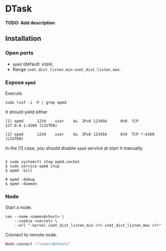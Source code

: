 # DTask

**TODO: Add description**

## Installation

### Open ports
 * `epmd` (default: `4369`),
 * Range `inet_dist_listen_min`-`inet_dist_listen_max`.

### Expose `epmd`
Execute
```shell
sudo lsof -i -P | grep epmd
```

It should yield either
```
[1] epmd      1234    user    4u  IPv6 123456      0t0  TCP 127.0.0.1:4369 (LISTEN)

[2] epmd      1234    user    4u  IPv6 123456      0t0  TCP *:4369 (LISTEN)
```

In the [1] case, you should disable `epmd` service at start it manually.
```shell

$ sudo systemctl stop epmd.socket
$ sudo service epmd stop
$ epmd -kill

# epmd -debug
$ epmd -daemon
```

### Node

Start a node.
```shell
iex --name <name>@<host> \
    --cookie <secret> \
    --erl "-kernel inet_dist_listen_min <?> inet_dist_listen_max <?>"

```

Connect to remote node.
```elixir
Node.connect :"<user>@<host>"
```

